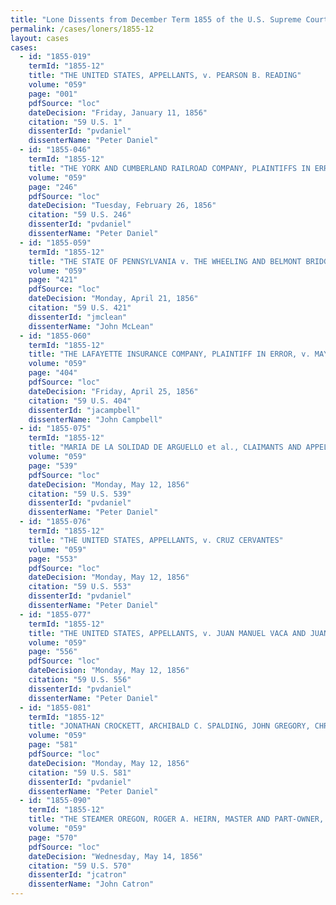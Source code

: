 ```yaml
---
title: "Lone Dissents from December Term 1855 of the U.S. Supreme Court"
permalink: /cases/loners/1855-12
layout: cases
cases:
  - id: "1855-019"
    termId: "1855-12"
    title: "THE UNITED STATES, APPELLANTS, v. PEARSON B. READING"
    volume: "059"
    page: "001"
    pdfSource: "loc"
    dateDecision: "Friday, January 11, 1856"
    citation: "59 U.S. 1"
    dissenterId: "pvdaniel"
    dissenterName: "Peter Daniel"
  - id: "1855-046"
    termId: "1855-12"
    title: "THE YORK AND CUMBERLAND RAILROAD COMPANY, PLAINTIFFS IN ERROR, v. JOHN G. MYERS"
    volume: "059"
    page: "246"
    pdfSource: "loc"
    dateDecision: "Tuesday, February 26, 1856"
    citation: "59 U.S. 246"
    dissenterId: "pvdaniel"
    dissenterName: "Peter Daniel"
  - id: "1855-059"
    termId: "1855-12"
    title: "THE STATE OF PENNSYLVANIA v. THE WHEELING AND BELMONT BRIDGE COMPANY et al."
    volume: "059"
    page: "421"
    pdfSource: "loc"
    dateDecision: "Monday, April 21, 1856"
    citation: "59 U.S. 421"
    dissenterId: "jmclean"
    dissenterName: "John McLean"
  - id: "1855-060"
    termId: "1855-12"
    title: "THE LAFAYETTE INSURANCE COMPANY, PLAINTIFF IN ERROR, v. MAYNARD FRENCH, EDWARD K. STRONG, AND THOMAS B. FINE"
    volume: "059"
    page: "404"
    pdfSource: "loc"
    dateDecision: "Friday, April 25, 1856"
    citation: "59 U.S. 404"
    dissenterId: "jacampbell"
    dissenterName: "John Campbell"
  - id: "1855-075"
    termId: "1855-12"
    title: "MARIA DE LA SOLIDAD DE ARGUELLO et al., CLAIMANTS AND APPELLANTS, v. THE UNITED STATES.  THE UNITED STATES, APPELLANTS, v. MARIA DE LA SOLIDAD DE ARGUELLO et al."
    volume: "059"
    page: "539"
    pdfSource: "loc"
    dateDecision: "Monday, May 12, 1856"
    citation: "59 U.S. 539"
    dissenterId: "pvdaniel"
    dissenterName: "Peter Daniel"
  - id: "1855-076"
    termId: "1855-12"
    title: "THE UNITED STATES, APPELLANTS, v. CRUZ CERVANTES"
    volume: "059"
    page: "553"
    pdfSource: "loc"
    dateDecision: "Monday, May 12, 1856"
    citation: "59 U.S. 553"
    dissenterId: "pvdaniel"
    dissenterName: "Peter Daniel"
  - id: "1855-077"
    termId: "1855-12"
    title: "THE UNITED STATES, APPELLANTS, v. JUAN MANUEL VACA AND JUAN FELIPE PENA"
    volume: "059"
    page: "556"
    pdfSource: "loc"
    dateDecision: "Monday, May 12, 1856"
    citation: "59 U.S. 556"
    dissenterId: "pvdaniel"
    dissenterName: "Peter Daniel"
  - id: "1855-081"
    termId: "1855-12"
    title: "JONATHAN CROCKETT, ARCHIBALD C. SPALDING, JOHN GREGORY, CHRISTOPHER DYER, AND NATHANIEL DYER, LIBELLANTS AND APPELLANTS, v. THE STEAMBOAT ISAAC NEWTON, HER TACKLE, ETC., ISAAC NEWTON, CLAIMANT.  AUGUSTUS LORD, LIBELLANT AND APPELLANT, v. TH"
    volume: "059"
    page: "581"
    pdfSource: "loc"
    dateDecision: "Monday, May 12, 1856"
    citation: "59 U.S. 581"
    dissenterId: "pvdaniel"
    dissenterName: "Peter Daniel"
  - id: "1855-090"
    termId: "1855-12"
    title: "THE STEAMER OREGON, ROGER A. HEIRN, MASTER AND PART-OWNER, APPELLANT, v. JOSEPH AND FRANCIS ROCCA"
    volume: "059"
    page: "570"
    pdfSource: "loc"
    dateDecision: "Wednesday, May 14, 1856"
    citation: "59 U.S. 570"
    dissenterId: "jcatron"
    dissenterName: "John Catron"
---
```

